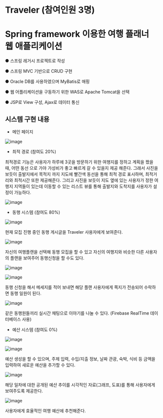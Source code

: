 # Traveler (참여인원 3명)
# Spring framework 이용한 여행 플래너 웹 애플리케이션

● 스프링 레거시 프로젝트로 작성

● 스프링 MVC 기반으로 CRUD 구현

● Oracle DB를 사용하였으며 MyBatis로 매핑

● 웹 어플리케이션을 구동하기 위한 WAS로 Apache Tomcat을 선택

● JSP로 View 구성, Ajax로 데이터 통신


## 시스템 구현 내용

- 메인 페이지

![image](https://user-images.githubusercontent.com/96825988/147810801-abdeed53-2a06-4d2c-80b3-24ab2b347208.png)


- 최적 경로 (참여도 20%)


 최적경로 기능은 사용자가 하루에 3곳을 방문하기 위한 여행지를 정하고 계획을 짰을 때, 어떤 동선 으로 가야 가성비가 좋고 빠르게 갈 수 있을지 제공 해준다. 그래서 사진을 보듯이 출발지에서 목적지 까지 지도에 빨간색 동선을 통해 최적 경로 표시하며, 최적거리와 최적시간 또한 제공해준다. 그리고 사진을 보듯이 지도 옆에 있는 사용자가 정한 여행지 지역들이 있는데 이동할 수 있는 리스트 뷰를 통해 출발지와 도착지를 사용자가 설정이 가능하다.


![image](https://user-images.githubusercontent.com/96825988/147810825-6aac4b06-9454-4a3d-80a6-6a50c24c81bb.png)



- 동행 시스템 (참여도 80%)


![image](https://user-images.githubusercontent.com/96825988/147810927-9ed66f72-9fc0-45b3-a6f5-e9338d7c3da7.png)

현재 모집 진행 중인 동행 게시글을 Traveler 사용자에게 보여준다.

![image](https://user-images.githubusercontent.com/96825988/147811862-cc09769c-7f87-4816-a379-a20aef2b6072.png)

자신의 여행플랜을 선택해 동행 모집을 할 수 있고 자신의 여행지와 비슷한 다른 사용자의 플랜을 보여주어 동행신청을 할 수도 있다.

![image](https://user-images.githubusercontent.com/96825988/147810931-7e192421-8fd6-4b24-bd54-c8d27af67f52.png)

![image](https://user-images.githubusercontent.com/96825988/147810936-efb2318b-34f9-4963-9ff4-68326e880f4d.png)

동행 신청을 해서 메세지를 적어 보내면 해당 플랜 사용자에게 쪽지가 전송되어 수락하면 동행 일원이 된다.

![image](https://user-images.githubusercontent.com/96825988/147810942-f0ccd7eb-83c3-4462-ad55-1dcf9156ce5e.png)

같은 동행원들끼리 실시간 채팅으로 이야기를 나눌 수 있다. (Firebase RealTime 데이터베이스 사용)


- 예산 시스템 (참여도 0%)


![image](https://user-images.githubusercontent.com/96825988/147811016-66469178-2cc3-4bbc-80f3-59e3e95d4ca8.png)

![image](https://user-images.githubusercontent.com/96825988/147811029-9b17c3d5-66b0-46e1-8d6a-fa07832d7066.png)

예산 생성을 할 수 있으며, 주제 입력, 수입/지출 정보, 날짜 관광, 숙박, 식비 등 금액을 입력하여 새로운 예산을 추가할 수 있다.

![image](https://user-images.githubusercontent.com/96825988/147811048-918573c7-fa81-4a4b-bc8d-4ee6d6771b71.png)

해당 일차에 대한 공개된 예산 추이를 시각적인 자료(그래프, 도표)를 통해 사용자에게 보여주도록 제공한다. 

![image](https://user-images.githubusercontent.com/96825988/147811054-c9781651-f4fa-4586-bf46-9f8943cc8bb6.png)

사용자에게 효율적인 여행 예산에 추천해준다.
